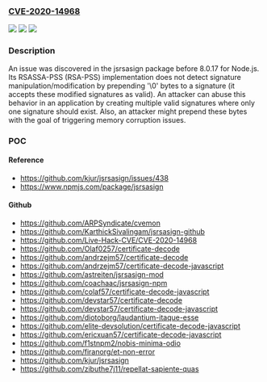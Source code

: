 ### [CVE-2020-14968](https://cve.mitre.org/cgi-bin/cvename.cgi?name=CVE-2020-14968)
![](https://img.shields.io/static/v1?label=Product&message=n%2Fa&color=blue)
![](https://img.shields.io/static/v1?label=Version&message=n%2Fa&color=blue)
![](https://img.shields.io/static/v1?label=Vulnerability&message=n%2Fa&color=brighgreen)

### Description

An issue was discovered in the jsrsasign package before 8.0.17 for Node.js. Its RSASSA-PSS (RSA-PSS) implementation does not detect signature manipulation/modification by prepending '\0' bytes to a signature (it accepts these modified signatures as valid). An attacker can abuse this behavior in an application by creating multiple valid signatures where only one signature should exist. Also, an attacker might prepend these bytes with the goal of triggering memory corruption issues.

### POC

#### Reference
- https://github.com/kjur/jsrsasign/issues/438
- https://www.npmjs.com/package/jsrsasign

#### Github
- https://github.com/ARPSyndicate/cvemon
- https://github.com/KarthickSivalingam/jsrsasign-github
- https://github.com/Live-Hack-CVE/CVE-2020-14968
- https://github.com/Olaf0257/certificate-decode
- https://github.com/andrzejm57/certificate-decode
- https://github.com/andrzejm57/certificate-decode-javascript
- https://github.com/astreiten/jsrsasign-mod
- https://github.com/coachaac/jsrsasign-npm
- https://github.com/colaf57/certificate-decode-javascript
- https://github.com/devstar57/certificate-decode
- https://github.com/devstar57/certificate-decode-javascript
- https://github.com/diotoborg/laudantium-itaque-esse
- https://github.com/elite-devsolution/certificate-decode-javascript
- https://github.com/ericxuan57/certificate-decode-javascript
- https://github.com/f1stnpm2/nobis-minima-odio
- https://github.com/firanorg/et-non-error
- https://github.com/kjur/jsrsasign
- https://github.com/zibuthe7j11/repellat-sapiente-quas

